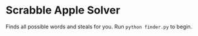 Scrabble Apple Solver
=========

Finds all possible words and steals for you. Run `python finder.py` to begin.
